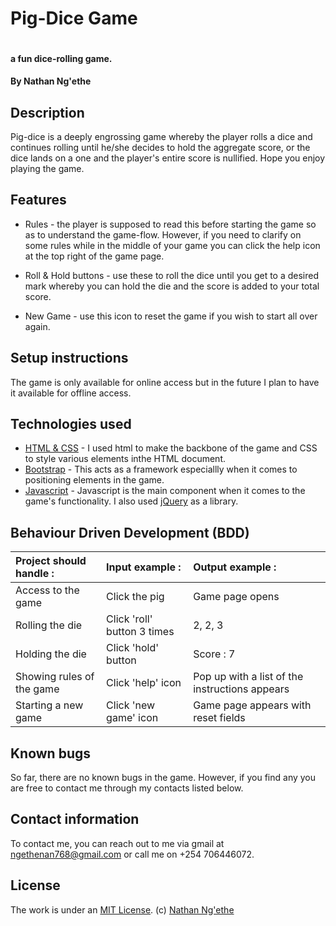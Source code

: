 # Pig-Dice Game
![]()
#### a fun dice-rolling game.

#### By **Nathan Ng'ethe**

## Description
Pig-dice is a deeply engrossing game whereby the player rolls a dice and continues rolling until he/she decides to hold the aggregate score, or the dice lands on a one and the player's entire score is nullified. Hope you enjoy playing the game.

## Features
* Rules - the player is supposed to read this before starting the game so as to understand the game-flow. However, if you need to clarify on some rules while in the middle of your game you can click the help icon at the top right of the game page.

* Roll & Hold buttons - use these to roll the dice until you get to a desired mark whereby you can hold the die and the score is added to your total score.

* New Game - use this icon to reset the game if you wish to start all over again.

## Setup instructions
The game is only available for online access but in the future I plan to have it available for offline access.

## Technologies used
- [HTML & CSS]() - I used html to make the backbone of the game and CSS to style various elements inthe HTML document.
- [Bootstrap]() - This acts as a framework especiallly when it comes to positioning elements in the game.
- [Javascript]() - Javascript is the main component when it comes to the game's functionality. I also used [jQuery]() as a library.

## Behaviour Driven Development (BDD)
| Project should handle : | Input example :     | Output example : |
| :------------- | :------------- | :-------------         |
| Access to the game       | Click the pig       | Game page opens    |
| Rolling the die       | Click 'roll' button 3 times      | 2, 2, 3    |
| Holding the die       | Click 'hold' button       | Score : 7    |
| Showing rules of the game       | Click 'help' icon       | Pop up with a list of the instructions appears    |
| Starting a new game       | Click 'new game' icon       | Game page appears with reset fields    |

## Known bugs
So far, there are no known bugs in the game. However, if you find any you are free to contact me through my contacts listed below.

## Contact information
To contact me, you can reach out to me via gmail at ngethenan768@gmail.com or call me on +254 706446072.

## License
The work is under an [MIT License](). (c) [Nathan Ng'ethe](https://github.com/lendilai)
